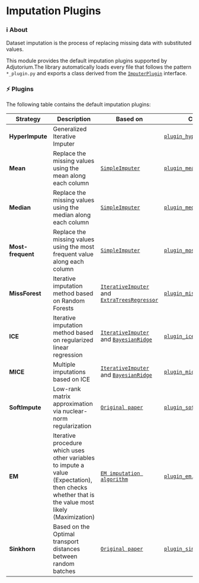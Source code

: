 # Imputation Plugins

### :information_source: About


Dataset imputation is the process of replacing missing data with substituted values.


This module provides the default imputation plugins supported by Adjutorium.The library automatically loads every file that follows the pattern `*_plugin.py` and exports a class derived from the [`ImputerPlugin`](base.py) interface.

### :zap: Plugins
The following table contains the default imputation plugins:

| Strategy | Description| Based on| Code | Tests|
|--- | --- | --- | --- | --- |
|**HyperImpute**|Generalized Iterative Imputer|| [`plugin_hyperimpute.py`](plugin_hyperimpute.py) | [`test_hyperimpute.py`](../../../../tests/plugins/imputers/test_hyperimpute.py) |
|**Mean**|Replace the missing values using the mean along each column|[`SimpleImputer`](https://scikit-learn.org/stable/modules/generated/sklearn.impute.SimpleImputer.html)| [`plugin_mean.py`](plugin_mean.py) | [`test_mean.py`](../../../../tests/plugins/imputers/test_mean.py) |
|**Median**|Replace the missing values using the median along each column|[`SimpleImputer`](https://scikit-learn.org/stable/modules/generated/sklearn.impute.SimpleImputer.html)| [`plugin_median.py`](plugin_median.py) | [`test_median.py`](../../../../tests/plugins/imputers/test_median.py)|
|**Most-frequent**|Replace the missing values using the most frequent value along each column|[`SimpleImputer`](https://scikit-learn.org/stable/modules/generated/sklearn.impute.SimpleImputer.html)|[`plugin_most_freq.py`](plugin_most_freq.py) | [`test_most_freq.py`](../../../../tests/plugins/imputers/test_most_freq.py) |
|**MissForest**|Iterative imputation method based on Random Forests| [`IterativeImputer`](https://scikit-learn.org/stable/modules/generated/sklearn.impute.IterativeImputer.html#sklearn.impute.IterativeImputer) and [`ExtraTreesRegressor`](https://scikit-learn.org/stable/modules/generated/sklearn.ensemble.ExtraTreesRegressor.html)| [`plugin_missforest.py`](plugin_missforest.py) |[`test_missforest.py`](../../../../tests/plugins/imputers/test_missforest.py) |
|**ICE**| Iterative imputation method based on regularized linear regression | [`IterativeImputer`](https://scikit-learn.org/stable/modules/generated/sklearn.impute.IterativeImputer.html#sklearn.impute.IterativeImputer) and [`BayesianRidge`](https://scikit-learn.org/stable/modules/generated/sklearn.linear_model.BayesianRidge.html)| [`plugin_ice.py`](plugin_ice.py)| [`test_ice.py`](../../../../tests/plugins/imputers/test_ice.py)|
|**MICE**| Multiple imputations based on ICE| [`IterativeImputer`](https://scikit-learn.org/stable/modules/generated/sklearn.impute.IterativeImputer.html#sklearn.impute.IterativeImputer) and [`BayesianRidge`](https://scikit-learn.org/stable/modules/generated/sklearn.linear_model.BayesianRidge.html)| [`plugin_mice.py`](plugin_mice.py) |[`test_mice.py`](../../../../tests/plugins/imputers/test_mice.py) |
|**SoftImpute**|Low-rank matrix approximation via nuclear-norm regularization| [`Original paper`](https://jmlr.org/papers/volume16/hastie15a/hastie15a.pdf)| [`plugin_softimpute.py`](plugin_softimpute.py)|[`test_softimpute.py`](../../../../tests/plugins/imputers/test_softimpute.py) |
|**EM**|Iterative procedure which uses other variables to impute a value (Expectation), then checks whether that is the value most likely (Maximization)|[`EM imputation algorithm`](https://joon3216.github.io/research_materials/2019/em_imputation.html)|[`plugin_em.py`](plugin_em.py) |[`test_em.py`](../../../../tests/plugins/imputers/test_em.py) |
|**Sinkhorn**|Based on the Optimal transport distances between random batches|[`Original paper`](https://arxiv.org/pdf/2002.03860.pdf)|[`plugin_sinkhorn.py`](plugin_sinkhorn.py) | [`test_sinkhorn.py`](../../../../tests/plugins/imputers/test_sinkhorn.py)|
